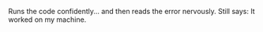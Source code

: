 Runs the code confidently... and then reads the error nervously.
Still says: It worked on my machine.
